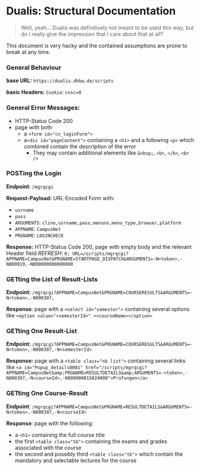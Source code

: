 # Dualis: Structural Documentation

> Well, yeah... Dualis was definitively not meant to be used this way, but do I really give the impression that I care about that at all?

This document is very hacky and the contained assumptions are prone to break at any time.


### General Behaviour
**base URL:** `https://dualis.dhbw.de/scripts`

**basic Headers:** `Cookie`: `cnsc=0`


### General Error Messages:
- HTTP-Status Code 200
- page with both
    - a `<form id="cn_loginForm">` 
    - a`<div id="pageContent">` containing a `<h1>` and a following `<p>` which combined contain the description of the error
        - They may contain additional elements like `&nbsp;`, `<b>`, `</b>`, `<br />`


### POSTing the Login
**Endpoint**: `/mgrqcgi`

**Request-Payload:** URL-Encoded Form with:
- `usrname`
- `pass`
- `ARGUMENTS`: `clino,usrname,pass,menuno,menu_type,browser,platform`
- `APPNAME`: `CampusNet`
- `PRGNAME`: `LOGINCHECK`

**Response:** HTTP-Status Code 200, page with empty body and the relevant Header field *REFRESH*: `0; URL=/scripts/mgrqcgi?APPNAME=CampusNet&PRGNAME=STARTPAGE_DISPATCH&ARGUMENTS=-N<token>,-N000019,-N000000000000000`


### GETting the List of Result-Lists
**Endpoint:** `/mgrqcgi?APPNAME=CampusNet&PRGNAME=COURSERESULTS&ARGUMENTS=-N<token>,-N000307,`

**Response**: page with a `<select id="semester">` containing several options like `<option value="<semesterId>" ><courseName></option>`


### GETting One Result-List
**Endpoint:** `/mgrqcgi?APPNAME=CampusNet&PRGNAME=COURSERESULTS&ARGUMENTS=-N<token>,-N000307,-N<semesterId>`

**Response:** page with a `<table class="nb list">` containing several links like `<a id="Popup_details0001" href="/scripts/mgrqcgi?APPNAME=CampusNet&amp;PRGNAME=RESULTDETAILS&amp;ARGUMENTS=-<token>,-N000307,-N<courseId>,-N000000015024000">Prüfungen</a>`


### GETting One Course-Result
**Endpoint**: `/mgrqcgi?APPNAME=CampusNet&PRGNAME=RESULTDETAILS&ARGUMENTS=-N<token>,-N000307,-N<courseId>`

**Response**: page with the following:
- a `<h1>` containing the full course title
- the first `<table class="tb">` containing the exams and grades associated with the course
- the second and possibly third `<table class="tb">` which contain the mandatory and selectable lectures for the course
